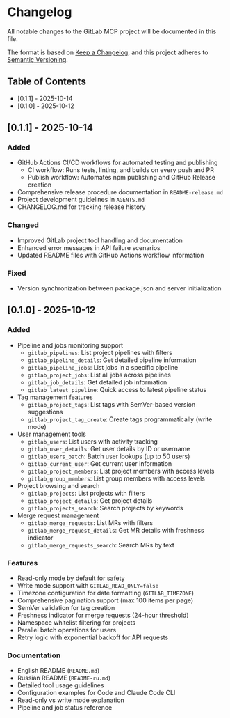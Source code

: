 # Changelog

All notable changes to the GitLab MCP project will be documented in this file.

The format is based on [Keep a Changelog](https://keepachangelog.com/en/1.0.0/),
and this project adheres to [Semantic Versioning](https://semver.org/spec/v2.0.0.html).

## Table of Contents

- [0.1.1] - 2025-10-14
- [0.1.0] - 2025-10-12

## [0.1.1] - 2025-10-14

### Added
- GitHub Actions CI/CD workflows for automated testing and publishing
  - CI workflow: Runs tests, linting, and builds on every push and PR
  - Publish workflow: Automates npm publishing and GitHub Release creation
- Comprehensive release procedure documentation in `README-release.md`
- Project development guidelines in `AGENTS.md`
- CHANGELOG.md for tracking release history

### Changed
- Improved GitLab project tool handling and documentation
- Enhanced error messages in API failure scenarios
- Updated README files with GitHub Actions workflow information

### Fixed
- Version synchronization between package.json and server initialization

## [0.1.0] - 2025-10-12

### Added
- Pipeline and jobs monitoring support
  - `gitlab_pipelines`: List project pipelines with filters
  - `gitlab_pipeline_details`: Get detailed pipeline information
  - `gitlab_pipeline_jobs`: List jobs in a specific pipeline
  - `gitlab_project_jobs`: List all jobs across pipelines
  - `gitlab_job_details`: Get detailed job information
  - `gitlab_latest_pipeline`: Quick access to latest pipeline status
- Tag management features
  - `gitlab_project_tags`: List tags with SemVer-based version suggestions
  - `gitlab_project_tag_create`: Create tags programmatically (write mode)
- User management tools
  - `gitlab_users`: List users with activity tracking
  - `gitlab_user_details`: Get user details by ID or username
  - `gitlab_users_batch`: Batch user lookups (up to 50 users)
  - `gitlab_current_user`: Get current user information
  - `gitlab_project_members`: List project members with access levels
  - `gitlab_group_members`: List group members with access levels
- Project browsing and search
  - `gitlab_projects`: List projects with filters
  - `gitlab_project_details`: Get project details
  - `gitlab_projects_search`: Search projects by keywords
- Merge request management
  - `gitlab_merge_requests`: List MRs with filters
  - `gitlab_merge_request_details`: Get MR details with freshness indicator
  - `gitlab_merge_requests_search`: Search MRs by text

### Features
- Read-only mode by default for safety
- Write mode support with `GITLAB_READ_ONLY=false`
- Timezone configuration for date formatting (`GITLAB_TIMEZONE`)
- Comprehensive pagination support (max 100 items per page)
- SemVer validation for tag creation
- Freshness indicator for merge requests (24-hour threshold)
- Namespace whitelist filtering for projects
- Parallel batch operations for users
- Retry logic with exponential backoff for API requests

### Documentation
- English README (`README.md`)
- Russian README (`README-ru.md`)
- Detailed tool usage guidelines
- Configuration examples for Code and Claude Code CLI
- Read-only vs write mode explanation
- Pipeline and job status reference
